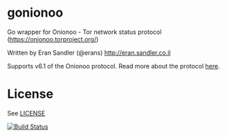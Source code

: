 # gonionoo
Go wrapper for Onionoo - Tor network status protocol (https://onionoo.torproject.org/)

Written by Eran Sandler (@erans) http://eran.sandler.co.il

Supports v6.1 of the Onionoo protocol. Read more about the protocol [here](https://metrics.torproject.org/onionoo.html#versions_4_1).

# License
See [LICENSE](https://github.com/erans/gonionoo/blob/master/LICENSE)


[![Build Status](https://travis-ci.org/erans/gonionoo.svg)](https://travis-ci.org/erans/gonionoo)
